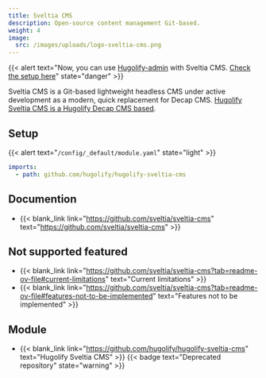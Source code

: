 ```yaml
---
title: Sveltia CMS
description: Open-source content management Git-based.
weight: 4
image:
  src: /images/uploads/logo-sveltia-cms.png
---
```

{{< alert text="Now, you can use [Hugolify-admin](https://www.hugolify.io/docs/cms/admin/) with Sveltia CMS. [Check the setup here](https://www.hugolify.io/docs/cms/admin/cms/sveltia-cms/)" state="danger" >}}

Sveltia CMS is a Git-based lightweight headless CMS under active development as a modern, quick replacement for Decap CMS. [Hugolify Sveltia CMS is a Hugolify Decap CMS based](../decap-cms).

## Setup

{{< alert text="`/config/_default/module.yaml`" state="light" >}}

```yml
imports:
  - path: github.com/hugolify/hugolify-sveltia-cms
```

## Documention

- {{< blank_link link="https://github.com/sveltia/sveltia-cms" text="https://github.com/sveltia/sveltia-cms" >}}

## Not supported featured

- {{< blank_link link="https://github.com/sveltia/sveltia-cms?tab=readme-ov-file#current-limitations" text="Current limitations" >}}
- {{< blank_link link="https://github.com/sveltia/sveltia-cms?tab=readme-ov-file#features-not-to-be-implemented" text="Features not to be implemented" >}}

## Module
- {{< blank_link link="https://github.com/hugolify/hugolify-sveltia-cms" text="Hugolify Sveltia CMS" >}} {{< badge text="Deprecated repository" state="warning" >}}
